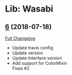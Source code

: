 # Lib: Wasabi

## [6](https://github.com/p3lim-wow/Wasabi/tree/6) (2018-07-18)
[Full Changelog](https://github.com/p3lim-wow/Wasabi/compare/5...6)

- Update travis config  
- Update version  
- Update Interface version  
- Add support for ColorMixin  
    Fixes #2  
